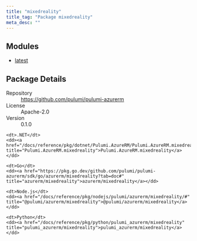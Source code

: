 ```yaml
---
title: "mixedreality"
title_tag: "Package mixedreality"
meta_desc: ""
---
```


<!-- WARNING: this file was generated by Pulumi Docs Generator. -->
<!-- Do not edit by hand unless you're certain you know what you are doing! -->



<h2 id="modules">Modules</h2>
<ul class="api">
    <li><a href="latest/" title="latest"><span class="symbol module"></span>latest</a></li>
</ul>

<h2 id="package-details">Package Details</h2>
<dl class="package-details">
	<dt>Repository</dt>
	<dd><a href="https://github.com/pulumi/pulumi-azurerm">https://github.com/pulumi/pulumi-azurerm</a></dd>
	<dt>License</dt>
	<dd>Apache-2.0</dd>
	<dt>Version</dt>
	<dd>0.1.0</dd>
</dl>



<dl class="tabular">

    <dt>.NET</dt>
    <dd><a href="/docs/reference/pkg/dotnet/Pulumi.AzureRM/Pulumi.AzureRM.mixedreality.html" title="Pulumi.AzureRM.mixedreality">Pulumi.AzureRM.mixedreality</a></dd>

    <dt>Go</dt>
    <dd><a href="https://pkg.go.dev/github.com/pulumi/pulumi-azurerm/sdk/go/azurerm/mixedreality?tab=doc#" title="azurerm/mixedreality">azurerm/mixedreality</a></dd>

    <dt>Node.js</dt>
    <dd><a href="/docs/reference/pkg/nodejs/pulumi/azurerm/mixedreality/#" title="@pulumi/azurerm/mixedreality">@pulumi/azurerm/mixedreality</a></dd>

    <dt>Python</dt>
    <dd><a href="/docs/reference/pkg/python/pulumi_azurerm/mixedreality" title="pulumi_azurerm/mixedreality">pulumi_azurerm/mixedreality</a></dd>

</dl>

